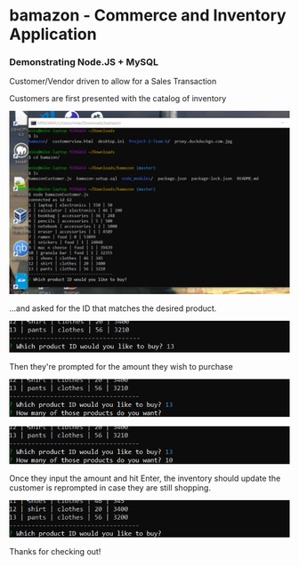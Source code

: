 # bamazon - Commerce and Inventory Application
### Demonstrating Node.JS + MySQL

Customer/Vendor driven to allow for a Sales Transaction

Customers are first presented with the catalog of inventory 

![Screenshot1](/imgs/CropperCapture[1].png)

...and asked for the ID that matches the desired product.

![Screenshot2](/imgs/CropperCapture[2].png)

Then they're prompted for the amount they wish to purchase

![Screenshot3](/imgs/CropperCapture[3].png)

![Screenshot4](/imgs/CropperCapture[4].png)

Once they input the amount and hit Enter, the inventory should update the customer is reprompted in case they are still shopping.

![Screenshot5](/imgs/CropperCapture[5].png)

Thanks for checking out!
